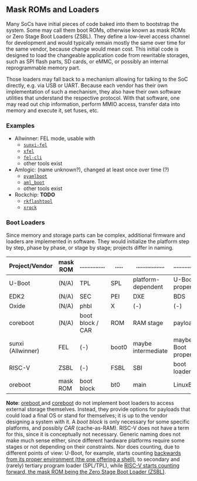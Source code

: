 ## Mask ROMs and Loaders

Many SoCs have initial pieces of code baked into them to bootstrap the system.
Some may call them boot ROMs, otherwise known as mask ROMs or Zero Stage Boot
Loaders (ZSBL). They define a low-level access channel for development and would
typically remain mostly the same over time for the same vendor, because change
would mean cost.
This initial code is designed to load the changeable application code from
rewritable storages, such as SPI flash parts, SD cards, or eMMC, or possibly an
internal reprogrammable memory part.

Those loaders may fall back to a mechanism allowing for talking to the SoC
directly, e.g. via USB or UART. Because each vendor has their own implementation
of such a mechanism, they also have their own software utilities that understand
the respective protocol. With that software, one may read out chip information,
perform MMIO access, transfer data into memory and execute it, set fuses, etc.

### Examples

- Allwinner: FEL mode, usable with
  - [`sunxi-fel`](https://github.com/linux-sunxi/sunxi-tools)
  - [`xfel`](https://github.com/xboot/xfel)
  - [`fel-cli`](https://github.com/Razican/fel-cli)
  - other tools exist
- Amlogic: (name unknown?), changed at least once over time (?)
  - [`pyamlboot`](https://github.com/superna9999/pyamlboot)
  - [`aml_boot`](https://github.com/orangecms/aml_boot)
  - other tools exist
- Rockchip: **TODO**
  - [`rkflashtool`](https://github.com/linux-rockchip/rkflashtool)
  - [`xrock`](https://github.com/xboot/xrock)

### Boot Loaders

Since memory and storage parts can be complex, additional firmware and loaders
are implemented in software. They would initialize the platform step by step,
phase by phase, or stage by stage; projects differ in naming.

| Project/Vendor    | mask ROM | ................ | ..... | .................. | ................... | .......... |
| ----------------- | -------- | ---------------- | ----- | ------------------ | ------------------- | ---------- |
| U-Boot            |   (N/A)  |       TPL        |  SPL  | platform-dependent |     U-Boot proper   | OS         |
| EDK2              |   (N/A)  |       SEC        |  PEI  |        DXE         |         BDS         | payload/OS |
| Oxide             |   (N/A)  |       phbl       |   X   |        (-)         |         (-)         |     OS     |
| coreboot          |   (N/A)  | boot block / CAR |  ROM  |     RAM stage      |       payload       |     OS     |
| sunxi (Allwinner) |    FEL   |       (-)        | boot0 | maybe intermediate | maybe U-Boot proper |     OS     |
| RISC-V            |   ZSBL   |       (-)        |  FSBL |        SBI         |     boot loader     |     OS     |
| oreboot           | mask ROM |    boot block    |  bt0  |        main        |      LinuxBoot      |     OS     |

**Note**:
[oreboot
](https://github.com/oreboot/oreboot/tree/main/Documentation/boot-flow.md) and
[coreboot](https://doc.coreboot.org/getting_started/architecture.html) do not
implement boot loaders to access external storage themselves. Instead, they
provide options for payloads that could load a final OS or stand for themselves;
it is up to the vendor designing a system with it. A _boot block_ is only
necessary for some specific platforms, and possibly _CAR_ (cache-as-RAM).
RISC-V does not have a term for this, since it is conceptually not necessary.
Generic naming does not make much sense either, since different hardware
platforms require some stages or not depending on their constraints. Nor does
counting, due to different points of view: U-Boot, for example, starts counting
[backwards from its proper environment (the one offering a shell)](
https://u-boot.readthedocs.io/en/latest/develop/spl.html#u-boot-boot-phases), to
secondary and (rarely) tertiary program loader (SPL/TPL), while
[RISC-V starts counting forward, the mask ROM being the Zero Stage Boot Loader
(ZSBL)](https://riscv.org/wp-content/uploads/2019/12/Summit_bootflow.pdf).
